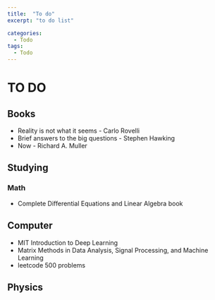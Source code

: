 ```yaml
---
title:  "To do"
excerpt: "to do list"

categories:
  - Todo
tags:
  - Todo
---
```


# TO DO

## Books
+ Reality is not what it seems - Carlo Rovelli
+ Brief answers to the big questions - Stephen Hawking
+ Now - Richard A. Muller

## Studying
### Math
+ Complete Differential Equations and Linear Algebra book

## Computer
+ MIT Introduction to Deep Learning
+ Matrix Methods in Data Analysis, Signal Processing, and Machine Learning
+ leetcode 500 problems 

## Physics